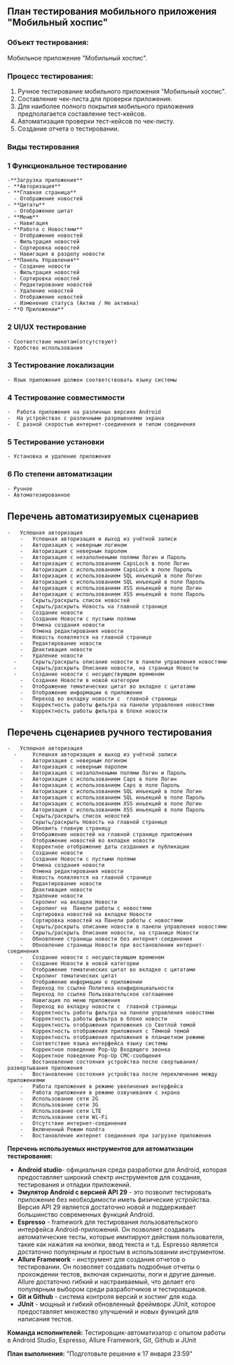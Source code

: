 ## **План тестирования мобильного приложения "Мобильный хоспис"**

### **Объект тестирования:** 
Мобильное приложение "Мобильный хоспис".

### **Процесс тестирования:**

1. Ручное тестирование мобильного приложения "Мобильный хоспис".
2. Составление чек-листа для проверки приложения. 
3. Для наиболее полного покрытия мобильного приложения предполагается составление тест-кейсов.
4. Автоматизация проверки тест-кейсов по чек-листу.
5. Создание отчета о тестировании.

### **Виды тестирования**

### 1 Функциональное тестирование

    -**Загрузка приложения**
    - **Авторизация**
    - **Главная страница**
      - Отображение новостей
    - **Цитаты**
      - Отображение цитат
    - **Меню**
      - Навигация
    - **Работа с Новостями**
      - Отображение новостей
      - Фильтрация новостей
      - Сортировка новостей
      - Навигация в разделу новости
    - **Панель Управления**
      - Создание новости
      - Фильтрация новостей
      - Сортировка новостей
      - Редактирование новостей
      - Удаление новостей
      - Отображение новостей
      - Изменение статуса (Актив / Не активна)
    - **О Приложении**

### 2 UI/UX тестирование

    - Соответствие макетам(отсутствуют)
    - Удобство использования

### 3 Тестирование локализации

    - Язык приложения должен соответствовать языку системы

### 4 Тестирование совместимости

    -  Работа приложения на различных версиях Android
    -  На устройствах с различными разрешениями экрана
    -  С разной скоростью интернет-соединения и типом соединения

### 5 Тестирование установки

    - Установка и удаление приложения

### 6 По степени автоматизации

    - Ручное
    - Автоматезированное

## Перечень автоматизируемых сценариев

    - 	Успешная авторизация
     	- 	Успешная авторизация и выход из учётной записи
    	- 	Авторизация с неверным логином
    	- 	Авторизация с неверным паролем
    	- 	Авторизация с незаполнеными полями Логин и Пароль
    	- 	Авторизация с использованием CapsLock в поле Логин
    	- 	Авторизация с использованием CapsLock в поле Пароль
    	- 	Авторизация с использованием SQL инъекций в поле Логин
    	- 	Авторизация с использованием SQL инъекций в поле Пароль
    	- 	Авторизация с использованием XSS инъекций в поле Логин
    	- 	Авторизация с использованием XSS иньекций в поле Пароль
    	- 	Скрыть/раскрыть список новостей
    	- 	Скрыть/раскрыть Новость на главной странице
    	- 	Создание новости
    	- 	Создание Новости с пустыми полями
    	- 	Отмена создания новости
    	- 	Отмена редактирования новости
    	- 	Новость появляется на главной странице
    	- 	Редактирование новости
    	- 	Деактивация новости
    	- 	Удаление новости
      - 	Скрыть/раскрыть описание новости в панели управления новостями
      - 	Скрыть/раскрыть Описание новости, на странице Новости
      - 	Создание новости с несуществующем временем
	    - 	Создание Новости в новой категории
    	- 	Отображение тематических цитат во вкладке с цитатами
    	- 	Отображение информации о приложении
    	- 	Переход во вкладку новости с  главной страницы
    	- 	Корректность работы фильтра на панели управления новостями
    	- 	Корректность работы фильтра в блоке новости


## Перечень сценариев ручного тестирования
   
    - 	Успешная авторизация
      - 	Успешная авторизация и выход из учётной записи
    	- 	Авторизация с неверным логином
    	- 	Авторизация с неверным паролем
    	- 	Авторизация с незаполнеными полями Логин и Пароль
    	- 	Авторизация с использованием Caps в поле Логин
    	- 	Авторизация с использованием Caps в поле Пароль
    	- 	Авторизация с использованием SQL инъекций в поле Логин
    	- 	Авторизация с использованием SQL инъекций в поле Пароль
    	- 	Авторизация с использованием XSS инъекций в поле Логин
    	- 	Авторизация с использованием XSS иньекций в поле Пароль
    	- 	Скрыть/раскрыть список новостей
     	- 	Скрыть/раскрыть Новость на главной странице
	    - 	Обновить главную страницу
	    - 	Отображение новостей на главной странице приложения
	    - 	Отображение новостей во вкладке новости
	    - 	Корректное отображение даты созданиия и публикации
	    - 	Создание новости
	    - 	Создание Новости с пустыми полями
	    - 	Отмена создания новости
	    - 	Отмена редактирования новости
	    - 	Новость появляется на главной странице
	    - 	Редактирование новости
	    - 	Деактивация новости
	    - 	Удаление новости
	    - 	Скролинг на вкладке Новости
	    - 	Скролинг на  Панели работы с новостями
	    - 	Сортировка новостей на вкладке Новости
	    - 	Сортировка новостей на Панели работы с новостями
	    - 	Скрыть/раскрыть описание новости в панели управления новостями
	    - 	Скрыть/раскрыть Описание новости, на странице Новости
	    - 	Обновление страницы новости без интернет-соединения
	    - 	Обновление страницы Новости при востановлении интернет-соединения
	    - 	Создание новости с несуществующем временем
	    - 	Создание Новости в новой категории
	    - 	Отображение тематических цитат во вкладке с цитатами
	    - 	Скролинг тематических цитат
	    - 	Отображение информации о приложении
	    - 	Переход по ссылке Политика конфиденциальности
	    -   Переход по ссылке Пользовательское соглашение
	    - 	Навигация по меню приложения
	    - 	Переход во вкладку новости с  главной страницы
	    - 	Корректность работы фильтра на панели управления новостями
	    - 	Корректность работы фильтра в блоке новости
	    - 	Корректность отображения приложения со Светлой темой
	    - 	Корректность отображения приложения с Тёмной темой
	    - 	Корректность отображения приложения в планшетном режиме
	    - 	Соответствие языка интерфейса языку системы
	    - 	Корректное поведение Pop-Up Входящего звонка
	    - 	Корректное поведение Pop-Up СМС-сообщения
	    - 	Востановление состояния устройства после свертывания/развертывания приложения
	    - 	Востановление состояния устройства после переключение между приложениями
	    - 	Работа приложения в режиме увеличения интерфейса
	    - 	Работа приложения в режиме озвучивания с экрана
	    - 	Использование сети 2G
	    - 	Использование сети 3G
	    - 	Использование сети LTE
	    - 	Использование сети Wi-Fi
	    - 	Отсутствие интернет-соединения
	    - 	Включенный Режим полёта
	    - 	Востановление интернет соединения при загрузке приложения

**Перечень используемых инструментов для автоматизации тестирования:**

- **Android studio**- официальная среда разработки для Android, которая предоставляет широкий спектр инструментов для создания, тестирования и отладки приложений.
- **Эмулятор Android с версией API 29** - это позволит тестировать приложение без необходимости иметь физические устройства. Версия API 29 является достаточно новой и поддерживает большинство современных функций Android.
- **Espresso** -  framework для тестирования пользовательского интерфейса Android-приложений. Он позволяет создавать автоматические тесты, которые имитируют действия пользователя, такие как нажатия на кнопки, ввод текста и т.д. Espresso является достаточно популярным и простым в использовании инструментом.
- **Allure Framework** - инструмент для создания отчетов о тестировании. Он позволяет создавать подробные отчеты о прохождении тестов, включая скриншоты, логи и другие данные. Allure достаточно гибкий и настраиваемый, что делает его популярным выбором среди разработчиков и тестировщиков.
- **Git и Github** - система контроля версий и хостинг для кода.
- **JUnit** - мощный и гибкий обновленный фреймворк JUnit, которое предоставляет множество улучшений и новых функций для написания тестов.

**Команда исполнителей:**
Тестировщик-автоматизатор с опытом работы в Android Studio, Espresso, Allure Framework, Git, Github и JUnit

**План выполнения:**
"Подготовьте решение к 17 января 23:59" 

